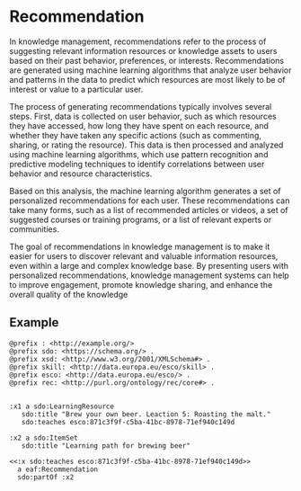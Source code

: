 # Recommendation

In knowledge management, recommendations refer to the process of suggesting relevant information resources or knowledge assets to users based on their past behavior, preferences, or interests. Recommendations are generated using machine learning algorithms that analyze user behavior and patterns in the data to predict which resources are most likely to be of interest or value to a particular user.

The process of generating recommendations typically involves several steps. First, data is collected on user behavior, such as which resources they have accessed, how long they have spent on each resource, and whether they have taken any specific actions (such as commenting, sharing, or rating the resource). This data is then processed and analyzed using machine learning algorithms, which use pattern recognition and predictive modeling techniques to identify correlations between user behavior and resource characteristics.

Based on this analysis, the machine learning algorithm generates a set of personalized recommendations for each user. These recommendations can take many forms, such as a list of recommended articles or videos, a set of suggested courses or training programs, or a list of relevant experts or communities.

The goal of recommendations in knowledge management is to make it easier for users to discover relevant and valuable information resources, even within a large and complex knowledge base. By presenting users with personalized recommendations, knowledge management systems can help to improve engagement, promote knowledge sharing, and enhance the overall quality of the knowledge 


## Example

```{.turtle hl_lines="14"}
@prefix : <http://example.org/>
@prefix sdo: <https://schema.org/> .
@prefix xsd: <http://www.w3.org/2001/XMLSchema#> .
@prefix skill: <http://data.europa.eu/esco/skill> .
@prefix esco: <http://data.europa.eu/esco/> .
@prefix rec: <http://purl.org/ontology/rec/core#> .


:x1 a sdo:LearningResource
   sdo:title "Brew your own beer. Leaction 5: Roasting the malt."
   sdo:teaches esco:871c3f9f-c5ba-41bc-8978-71ef940c149d

:x2 a sdo:ItemSet
   sdo:title "Learning path for brewing beer"

<<:x sdo:teaches esco:871c3f9f-c5ba-41bc-8978-71ef940c149d>> 
  a eaf:Recommendation
  sdo:partOf :x2

```